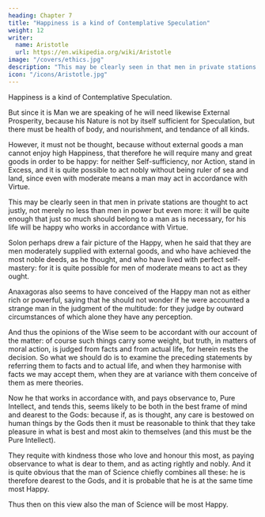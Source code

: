 ```yaml
---
heading: Chapter 7
title: "Happiness is a kind of Contemplative Speculation"
weight: 12
writer:
  name: Aristotle
  url: https://en.wikipedia.org/wiki/Aristotle
image: "/covers/ethics.jpg"
description: "This may be clearly seen in that men in private stations are thought to act justly"
icon: "/icons/Aristotle.jpg"
---
```




Happiness is a kind of Contemplative Speculation.

But since it is Man we are speaking of he will need likewise External Prosperity, because his Nature is not by itself sufficient for Speculation, but there must be health of body, and nourishment, and tendance of all kinds.

However, it must not be thought, because without external goods a man cannot enjoy high Happiness, that therefore he will require many and great goods in order to be happy: for neither Self-sufficiency, nor Action, stand in Excess, and it is quite possible to act nobly without being ruler of sea and land, since even with moderate means a man may act in accordance with Virtue.

This may be clearly seen in that men in private stations are thought to act justly, not merely no less than men in power but even more: it will be quite enough that just so much should belong to a man as is necessary, for his life will be happy who works in accordance with Virtue.

Solon perhaps drew a fair picture of the Happy, when he said that they are men moderately supplied with external goods, and who have achieved the most noble deeds, as he thought, and who have lived with perfect self-mastery: for it is quite possible for men of moderate means to act as they ought.

Anaxagoras also seems to have conceived of the Happy man not as either rich or powerful, saying that he should not wonder if he were accounted a strange man in the judgment of the multitude: for they judge by outward circumstances of which alone they have any perception.

And thus the opinions of the Wise seem to be accordant with our account of the matter: of course such things carry some weight, but truth, in matters of moral action, is judged from facts and from actual life, for herein rests the decision. So what we should do is to examine the preceding statements by referring them to facts and to actual life, and when they harmonise with facts we may accept them, when they are at variance with them conceive of them as mere theories.

Now he that works in accordance with, and pays observance to, Pure Intellect, and tends this, seems likely to be both in the best frame of mind and dearest to the Gods: because if, as is thought, any care is bestowed on human things by the Gods then it must be reasonable to think that they take pleasure in what is best and most akin to themselves (and this must be the Pure Intellect).

They requite with kindness those who love and honour this most, as paying observance to what is dear to them, and as acting rightly and nobly. And it is quite obvious that the man of Science chiefly combines all these: he is therefore dearest to the Gods, and it is probable that he is at the same time most Happy.

Thus then on this view also the man of Science will be most Happy.
